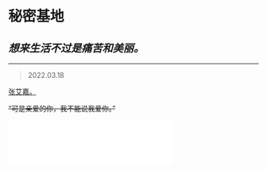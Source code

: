 # 秘密基地

## _**想来生活不过是痛苦和美丽。**_


______________________________________________________________________________________________
> 2022.03.18

[张艾嘉。](https://mp.weixin.qq.com/s/txdhRhl1CDYa5k8nyigJQA)  

~~“可是亲爱的你，我不能说我爱你。”~~

<iframe frameborder="no" border="0" marginwidth="0" marginheight="0" width="330" height="90" src="//music.163.com/outchain/player?type=2&id=327441&auto=1&height=66"></iframe>
